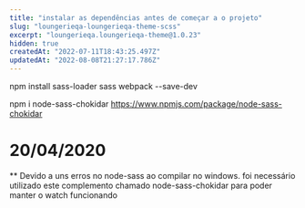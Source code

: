 ```yaml
---
title: "instalar as dependências antes de começar a o projeto"
slug: "loungerieqa-loungerieqa-theme-scss"
excerpt: "loungerieqa.loungerieqa-theme@1.0.23"
hidden: true
createdAt: "2022-07-11T18:43:25.497Z"
updatedAt: "2022-08-08T21:27:17.786Z"
---
```

npm install sass-loader sass webpack --save-dev

npm i node-sass-chokidar
https://www.npmjs.com/package/node-sass-chokidar

# 20/04/2020

\*\* Devido a uns erros no node-sass ao compilar no windows. foi necessário utilizado este complemento chamado node-sass-chokidar para poder manter o watch funcionando